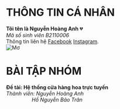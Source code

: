 # THÔNG TIN CÁ NHÂN<br>
**Tôi tên là Nguyễn Hoàng Anh** :broken_heart:<br>
_Mã số sinh viên B2110006_<br>
Thông tin liên hệ [Facebook](https://www.facebook.com/arlo1005/) [Instagram](https://www.instagram.com/n.g.u.y.e.n.h.o.a.n.g.a.n.h/).<br>
![Mơ](https://github.com/nhanh100503/B2110006/assets/113036622/dacb9a19-04d2-4fb4-bef1-95f15f1b0a8a")
# BÀI TẬP NHÓM<br>
**Đề tài: Hệ thống cửa hàng hoa trực tuyến**<br>
_Thành viên: Nguyễn Hoàng Anh <br>
             &emsp;&emsp;&emsp;&emsp;&emsp;Hồ Nguyễn Bảo Trân_
             
